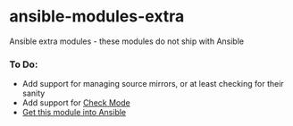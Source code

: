 ansible-modules-extra
=====================

Ansible extra modules - these modules do not ship with Ansible

### To Do:

 - Add support for managing source mirrors, or at least checking for their sanity
 - Add support for [Check Mode](http://docs.ansible.com/developing_modules.html#check-mode)
 - [Get this module into Ansible](http://docs.ansible.com/developing_modules.html#getting-your-module-into-ansible)
